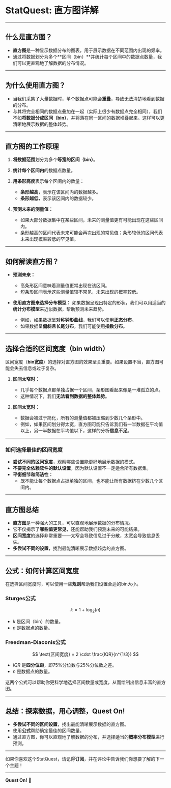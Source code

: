 # **StatQuest: 直方图详解**

---

## **什么是直方图？**
- **直方图**是一种显示数据分布的图表，用于展示数据在不同范围内出现的频率。  
- 通过将数据划分为多个**区间（bin）**并统计每个区间中的数据点数量，我们可以更直观地了解数据的分布情况。

---

## **为什么使用直方图？**
- 当我们采集了大量数据时，单个数据点可能会**重叠**，导致无法清楚地看到数据的分布。  
- 与其将完全相同的数据点叠加在一起（实际上很少有数据点完全相同），我们不如**将数据分成区间（bin）**，并将落在同一区间的数据堆叠起来。这样可以更清晰地展示数据的整体趋势。

---

## **直方图的工作原理**
1. **将数据范围**划分为多个**等宽的区间（bin）**。  
2. **统计每个区间内**的数据点数量。  
3. **用条形高度**表示每个区间内的数量：
   - **条形越高**，表示在该区间内的数据越多。
   - **条形越低**，表示该区间内的数据较少。

4. **预测未来的测量值：**
   - 如果大部分数据集中在某些区间，未来的测量值更有可能出现在这些区间内。
   - 条形越高的区间代表未来可能会再次出现的常见值；条形较低的区间代表未来出现概率较低的罕见值。

---

## **如何解读直方图？**
- **预测未来：**
   - 高条形区间意味着测量值更常出现在该区间。
   - 短条形区间表示这些测量值较不常见，未来出现的概率较低。

- **使用直方图来选择分布模型：**
   如果数据呈现出特定的形状，我们可以用适当的**统计分布模型**来近似数据，帮助预测未来趋势。
   - 例如，如果数据呈**对称钟形曲线**，我们可以使用**正态分布**。
   - 如果数据呈**偏斜且长尾分布**，我们可能使用**指数分布**。

---

## **选择合适的区间宽度（bin width）**
区间宽度（**bin宽度**）的选择对直方图的效果至关重要。如果设置不当，直方图可能会失去信息或过于复杂。

1. **区间太窄时：**
   - 几乎每个数据点都单独占据一个区间，条形图看起来像是一堆孤立的点。
   - 这种情况下，我们**无法看到数据的整体趋势**。

2. **区间太宽时：**
   - 数据会被过于简化，所有的测量值都被压缩到少数几个条形中。
   - 例如，如果区间划分得太宽，直方图可能只告诉我们有一半数据在平均值以上，另一半数据在平均值以下，这样的分析**信息不足**。

---

### **如何选择最佳的区间宽度**
- **尝试不同的区间宽度**，观察哪些设置能更好地展示数据的模式。
- **不要完全依赖软件的默认设置**，因为默认设置不一定适合所有数据集。
- **平衡细节和简洁性：**
   - 既不能让每个数据点占据单独的区间，也不能让所有数据挤在少数几个区间内。

---

## **直方图总结**
- **直方图**是一种强大的工具，可以直观地展示数据的分布情况。
- 它不仅揭示了**哪些值更常见**，还能帮助我们预测未来的可能结果。
- **区间宽度**的选择非常重要——太窄会导致信息过于分散，太宽会导致信息丢失。
- **多尝试不同的设置**，找到最能清晰展示数据趋势的直方图。

---

## **公式：如何计算区间宽度**

在选择区间宽度时，可以使用一些**规则**帮助我们设置合适的bin大小。

### **Sturges公式**
$$
k = 1 + \log_2(n)
$$
- $k$ 是区间（bin）的数量。  
- $n$ 是数据点的数量。

### **Freedman-Diaconis公式**
$$
\text{区间宽度} = 2 \cdot \frac{IQR}{n^{1/3}}
$$
- $IQR$ 是**四分位距**，即75%分位数与25%分位数之差。  
- $n$ 是数据点的数量。

这两个公式可以帮助你更科学地选择区间数量或宽度，从而绘制出信息丰富的直方图。

---

## **总结：探索数据，用心调整，Quest On!**
- **多尝试不同的区间设置**，找出最能清晰展示数据的直方图。
- 使用**公式**帮助确定最佳的区间数量。
- 通过直方图，你可以直观地了解数据的分布，并选择适当的**概率分布模型**进行预测。

---

如果你喜欢这个StatQuest，请记得**订阅**，并在评论中告诉我们你想要了解的下一个主题！

---

**Quest On!** 🎯